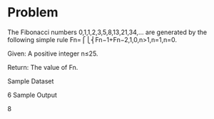 # Problem

The Fibonacci numbers 0,1,1,2,3,5,8,13,21,34,… are generated by the following simple rule
Fn=⎧⎩⎨Fn−1+Fn−2,1,0,n>1,n=1,n=0.

Given: A positive integer n≤25.

Return: The value of Fn.

Sample Dataset

6
Sample Output

8
